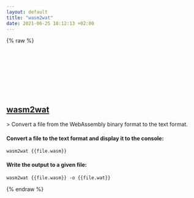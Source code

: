 ```yaml
---
layout: default
title: "wasm2wat"
date: 2021-06-25 18:12:13 +02:00
---
```

{% raw %}
<h2 id="wasm2wat">
  <a href="/en/common/wasm2wat.html">wasm2wat</a> <a href="#wasm2wat"><svg class="icon">
    <use href="/assets/images/unicode_sprite.svg#link" />
  </svg></a>
</h2>
> Convert a file from the WebAssembly binary format to the text format.

#### Convert a file to the text format and display it to the console:
```shell
wasm2wat {{file.wasm}}
```
#### Write the output to a given file:
```shell
wasm2wat {{file.wasm}} -o {{file.wat}}
```
{% endraw %}